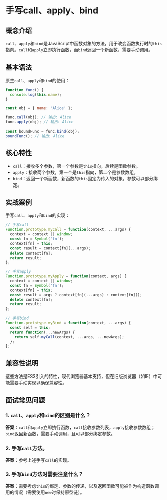 # 手写call、apply、bind

## 概念介绍

`call`、`apply`和`bind`是JavaScript中函数对象的方法，用于改变函数执行时的`this`指向。`call`和`apply`立即执行函数，而`bind`返回一个新函数，需要手动调用。

## 基本语法

原生`call`、`apply`和`bind`的使用：
```javascript
function func() {
  console.log(this.name);
}

const obj = { name: 'Alice' };

func.call(obj); // 输出: Alice
func.apply(obj); // 输出: Alice

const boundFunc = func.bind(obj);
boundFunc(); // 输出: Alice
```

## 核心特性

- `call`：接收多个参数，第一个参数是`this`指向，后续是函数参数。
- `apply`：接收两个参数，第一个是`this`指向，第二个是参数数组。
- `bind`：返回一个新函数，新函数的`this`固定为传入的对象，参数可以部分绑定。

## 实战案例

手写`call`、`apply`和`bind`的实现：
```javascript
// 手写call
Function.prototype.myCall = function(context, ...args) {
  context = context || window;
  const fn = Symbol('fn');
  context[fn] = this;
  const result = context[fn](...args);
  delete context[fn];
  return result;
};

// 手写apply
Function.prototype.myApply = function(context, args) {
  context = context || window;
  const fn = Symbol('fn');
  context[fn] = this;
  const result = args ? context[fn](...args) : context[fn]();
  delete context[fn];
  return result;
};

// 手写bind
Function.prototype.myBind = function(context, ...args) {
  const self = this;
  return function(...newArgs) {
    return self.myCall(context, ...args, ...newArgs);
  };
};
```

## 兼容性说明

这些方法是ES3引入的特性，现代浏览器基本支持，但在旧版浏览器（如IE）中可能需要手动实现以确保兼容性。

## 面试常见问题

### 1. `call`、`apply`和`bind`的区别是什么？
**答案**：`call`和`apply`立即执行函数，`call`接收参数列表，`apply`接收参数数组；`bind`返回新函数，需要手动调用，且可以部分绑定参数。

### 2. 手写`call`方法。
**答案**：参考上述手写`call`的实现。

### 3. 手写`bind`方法时需要注意什么？
**答案**：需要考虑`this`的绑定、参数的传递，以及返回函数可能被作为构造函数调用的情况（需要使用`new`时保持原型链）。